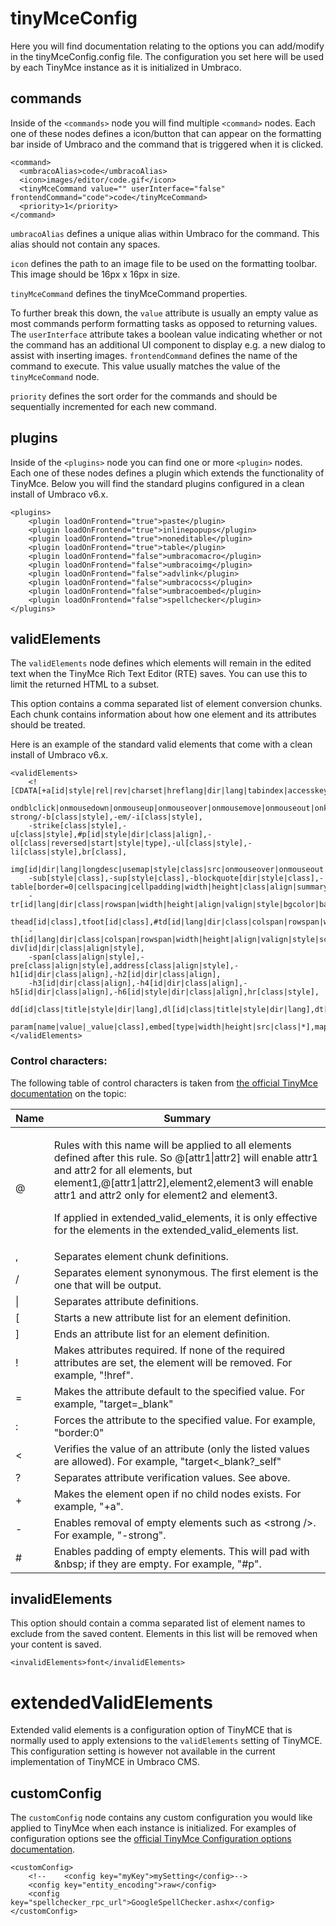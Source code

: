 # tinyMceConfig

Here you will find documentation relating to the options you can add/modify in the  tinyMceConfig.config file. The configuration you set here will be used by each TinyMce instance as it is initialized in Umbraco.

## commands

Inside of the `<commands>` node you will find multiple `<command>` nodes. Each one of these nodes defines a icon/button that can appear on the formatting bar inside of Umbraco and the command that is triggered when it is clicked.

    <command>
      <umbracoAlias>code</umbracoAlias>
      <icon>images/editor/code.gif</icon>
      <tinyMceCommand value="" userInterface="false" frontendCommand="code">code</tinyMceCommand>
      <priority>1</priority>
    </command>

`umbracoAlias` defines a unique alias within Umbraco for the command. This alias should not contain any spaces.

`icon` defines the path to an image file to be used on the formatting toolbar. This image should be 16px x 16px in size.

`tinyMceCommand` defines the tinyMceCommand properties.

To further break this down, the `value` attribute is usually an empty value as most commands perform formatting tasks as opposed to returning values. The `userInterface` attribute takes a boolean value indicating whether or not the command has an additional UI component to display e.g. a new dialog to  assist with inserting images. `frontendCommand` defines the name of the command to execute. This value usually matches the value of the `tinyMceCommand` node.

`priority` defines the sort order for the commands and should be sequentially incremented for each new command.

## plugins

Inside of the `<plugins>` node you can find one or more `<plugin>` nodes. Each one of these nodes defines a plugin which extends the functionality of TinyMce. Below you will find the standard plugins configured in a clean install of Umbraco v6.x.

    <plugins>
    	<plugin loadOnFrontend="true">paste</plugin>
    	<plugin loadOnFrontend="true">inlinepopups</plugin>
    	<plugin loadOnFrontend="true">noneditable</plugin>
    	<plugin loadOnFrontend="true">table</plugin>
    	<plugin loadOnFrontend="false">umbracomacro</plugin>
    	<plugin loadOnFrontend="false">umbracoimg</plugin>
    	<plugin loadOnFrontend="false">advlink</plugin>
    	<plugin loadOnFrontend="false">umbracocss</plugin>
    	<plugin loadOnFrontend="false">umbracoembed</plugin>
    	<plugin loadOnFrontend="false">spellchecker</plugin>
    </plugins>


## validElements

The `validElements` node defines which elements will remain in the edited text when the TinyMce Rich Text Editor (RTE) saves. You can use this to limit the returned HTML to a subset.

This option contains a comma separated list of element conversion chunks. Each chunk contains information about how one element and its attributes should be treated.

Here is an example of the standard valid elements that come with a clean install of Umbraco v6.x.

    <validElements>
    	<![CDATA[+a[id|style|rel|rev|charset|hreflang|dir|lang|tabindex|accesskey|type|name|href|target|title|class|onfocus|onblur|onclick|
    	ondblclick|onmousedown|onmouseup|onmouseover|onmousemove|onmouseout|onkeypress|onkeydown|onkeyup],-strong/-b[class|style],-em/-i[class|style],
    	-strike[class|style],-u[class|style],#p[id|style|dir|class|align],-ol[class|reversed|start|style|type],-ul[class|style],-li[class|style],br[class],
    	img[id|dir|lang|longdesc|usemap|style|class|src|onmouseover|onmouseout|border|alt=|title|hspace|vspace|width|height|align|umbracoorgwidth|umbracoorgheight|onresize|onresizestart|onresizeend|rel],
    	-sub[style|class],-sup[style|class],-blockquote[dir|style|class],-table[border=0|cellspacing|cellpadding|width|height|class|align|summary|style|dir|id|lang|bgcolor|background|bordercolor],
    	-tr[id|lang|dir|class|rowspan|width|height|align|valign|style|bgcolor|background|bordercolor],tbody[id|class],
    	thead[id|class],tfoot[id|class],#td[id|lang|dir|class|colspan|rowspan|width|height|align|valign|style|bgcolor|background|bordercolor|scope],
    	-th[id|lang|dir|class|colspan|rowspan|width|height|align|valign|style|scope],caption[id|lang|dir|class|style],-div[id|dir|class|align|style],
    	-span[class|align|style],-pre[class|align|style],address[class|align|style],-h1[id|dir|class|align],-h2[id|dir|class|align],
    	-h3[id|dir|class|align],-h4[id|dir|class|align],-h5[id|dir|class|align],-h6[id|style|dir|class|align],hr[class|style],
    	dd[id|class|title|style|dir|lang],dl[id|class|title|style|dir|lang],dt[id|class|title|style|dir|lang],object[class|id|width|height|codebase|*],
    	param[name|value|_value|class],embed[type|width|height|src|class|*],map[name|class],area[shape|coords|href|alt|target|class],bdo[class],button[class],iframe[*]]]>
    </validElements>

### Control characters:

The following table of control characters is taken from [the official TinyMce documentation](http://www.tinymce.com/wiki.php/configuration:valid_elements "the official TinyMce documentation") on the topic:

<table>
<thead>
<tr><th>Name</th><th>Summary</th></tr>
</thead>
<tbody>
<tr>
<td>@</td>
<td>

Rules with this name will be applied to all elements defined after this rule. So @[attr1|attr2] will enable attr1 and attr2 for all elements, but element1,@[attr1|attr2],element2,element3 will enable attr1 and attr2 only for element2 and element3.

If applied in extended_valid_elements, it is only effective for the elements in the extended_valid_elements list.

</td>
</tr>
<tr>
<td>,</td>
<td>Separates element chunk definitions.</td>
</tr>
<tr>
<td>/</td>
<td>Separates element synonymous. The first element is the one that will be output.</td>
</tr>
<tr>
<td>|</td>
<td>Separates attribute definitions.</td>
</tr>
<tr>
<td>[</td>
<td>Starts a new attribute list for an element definition.</td>
</tr>
<tr>
<td>]</td>
<td>Ends an attribute list for an element definition.</td>
</tr>
<tr>
<td>!</td>
<td>Makes attributes required. If none of the required attributes are set, the element will be removed. For example, "!href".</td>
</tr>
<tr>
<td>=</td>
<td>Makes the attribute default to the specified value. For example, "target=_blank"</td>
</tr>
<tr>
<td>:</td>
<td>Forces the attribute to the specified value. For example, "border:0"</td>
</tr>
<tr>
<td>&lt;</td>
<td>Verifies the value of an attribute (only the listed values are allowed). For example, "target&lt;_blank?_self"</td>
</tr>
<tr>
<td>?</td>
<td>Separates attribute verification values. See above.</td>
</tr>
<tr>
<td>+</td>
<td>Makes the element open if no child nodes exists. For example, "+a".</td>
</tr>
<tr>
<td>-</td>
<td>Enables removal of empty elements such as &lt;strong /&gt;. For example, "-strong".</td>
</tr>
<tr>
<td>#</td>
<td>Enables padding of empty elements. This will pad with &amp;nbsp; if they are empty. For example, "#p".</td>
</tr>
</tbody>
</table>

## invalidElements

This option should contain a comma separated list of element names to exclude from the saved content. Elements in this list will be removed when your content is saved.

    <invalidElements>font</invalidElements>

# extendedValidElements

Extended valid elements is a configuration option of TinyMCE that is normally used to apply extensions to the `validElements` setting of TinyMCE. This configuration setting is however not available in the current implementation of TinyMCE in Umbraco CMS.

## customConfig

The `customConfig` node contains any custom configuration you would like applied to TinyMce when each instance is initialized. For examples of configuration options see the [official TinyMce Configuration options documentation](http://www.tinymce.com/wiki.php/Configuration3x "official TinyMce Configuration Options documentation").

	<customConfig>
		<!--    <config key="myKey">mySetting</config>-->
		<config key="entity_encoding">raw</config>
		<config key="spellchecker_rpc_url">GoogleSpellChecker.ashx</config>
	</customConfig>
